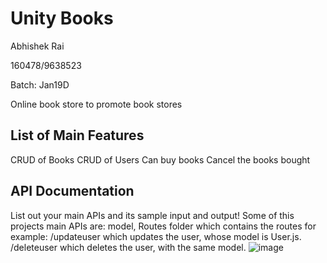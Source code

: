 # Unity Books
Abhishek Rai

160478/9638523

Batch: Jan19D

Online book store to promote book stores

## List of Main Features
CRUD of Books
CRUD of Users
Can buy books
Cancel the books bought

## API Documentation
List out your main APIs and its sample input and output!
Some of this projects main APIs are:
model,
Routes folder which contains the routes for example:
/updateuser which updates the user,
whose model is User.js.
/deleteuser which deletes the user,
with the same model.
![image](https://user-images.githubusercontent.com/29123465/60866949-68701900-a249-11e9-9cf9-789e0ad30db0.png)




